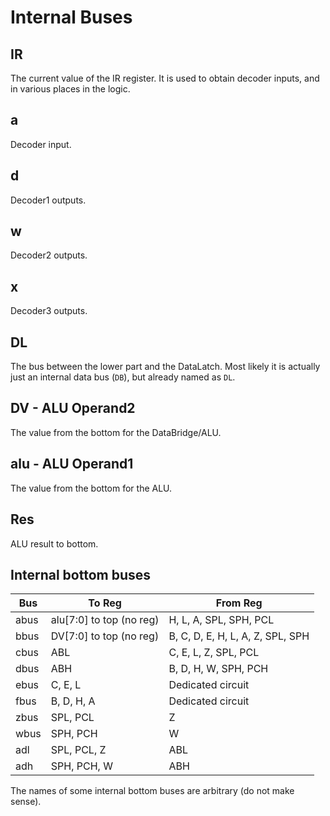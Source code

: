 # Internal Buses

## IR

The current value of the IR register. It is used to obtain decoder inputs, and in various places in the logic.

## a

Decoder input.

## d

Decoder1 outputs.

## w

Decoder2 outputs.

## x

Decoder3 outputs.

## DL

The bus between the lower part and the DataLatch. Most likely it is actually just an internal data bus (`DB`), but already named as `DL`.

## DV - ALU Operand2

The value from the bottom for the DataBridge/ALU.

## alu - ALU Operand1

The value from the bottom for the ALU.

## Res

ALU result to bottom.

## Internal bottom buses

|Bus|To Reg|From Reg|
|---|---|---|
|abus|alu\[7:0\] to top (no reg)|H, L, A, SPL, SPH, PCL|
|bbus|DV\[7:0\] to top (no reg)|B, C, D, E, H, L, A, Z, SPL, SPH|
|cbus|ABL|C, E, L, Z, SPL, PCL|
|dbus|ABH|B, D, H, W, SPH, PCH|
|ebus|C, E, L|Dedicated circuit|
|fbus|B, D, H, A|Dedicated circuit|
|zbus|SPL, PCL|Z|
|wbus|SPH, PCH|W|
|adl|SPL, PCL, Z|ABL|
|adh|SPH, PCH, W|ABH|

The names of some internal bottom buses are arbitrary (do not make sense).
